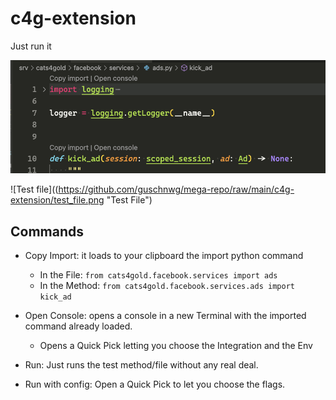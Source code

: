 # c4g-extension

Just run it

![Regular file](https://github.com/guschnwg/mega-repo/raw/main/c4g-extension/regular_file.png "Regular File")


![Test file]((https://github.com/guschnwg/mega-repo/raw/main/c4g-extension/test_file.png "Test File")


## Commands

- Copy Import: it loads to your clipboard the import python command
  - In the File: `from cats4gold.facebook.services import ads`
  - In the Method: `from cats4gold.facebook.services.ads import kick_ad`

- Open Console: opens a console in a new Terminal with the imported command already loaded.
  - Opens a Quick Pick letting you choose the Integration and the Env

- Run: Just runs the test method/file without any real deal.

- Run with config: Open a Quick Pick to let you choose the flags.
